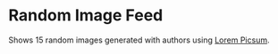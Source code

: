 # Random Image Feed

Shows 15 random images generated with authors using [Lorem Picsum](https://picsum.photos/).

